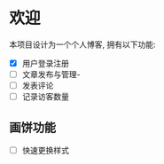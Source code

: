 # 欢迎  
本项目设计为一个个人博客, 拥有以下功能:  
- [x] 用户登录注册
- [ ] 文章发布与管理-
- [ ] 发表评论  
- [ ] 记录访客数量  
 ## 画饼功能
  - [ ] 快速更换样式

<!-- 使用文件路由  -->

